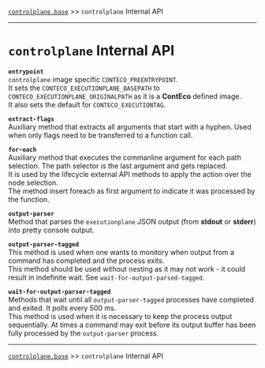 [`controlplane.base`](../README.md) >> `controlplane` Internal API

-----

# `controlplane` Internal API

__`entrypoint`__  
`controlplane` image specific `CONTECO_PREENTRYPOINT`.  
It sets the `CONTECO_EXECUTIONPLANE_BASEPATH` to `CONTECO_EXECUTIONPLANE_ORIGINALPATH` as it is a __ContEco__ defined image.  
It also sets the default for `CONTECO_EXECUTIONTAG`.

__`extract-flags`__  
Auxiliary method that extracts all arguments that start with a hyphen.
Used when only flags need to be transferred to a function call.

__`for-each`__  
Auxiliary method that executes the commanline argument for each path selection. The path selector is the last argument and gets replaced.  
It is used by the lifecycle external API methods to apply the action over the node selection.  
The method insert foreach as first argument to indicate it was processed by the function.

__`output-parser`__  
Method that parses the `executionplane` JSON output (from __stdout__ or __stderr__) into pretty console output.

__`output-parser-tagged`__  
This method is used when one wants to monitory when output from a command has completed and the process exits.  
This method should be used without nesting as it may not work - it could result in indefinite wait.
See `wait-for-output-parsed-tagged`.

__`wait-for-output-parser-tagged`__  
Methods that wait until all `output-parser-tagged` processes have completed and exited. It polls every 500 ms.  
This method is used when it is necessary to keep the process output sequentially.
At times a command may exit before its output buffer has been fully processed by the `output-parser` process.  

-----
[`controlplane.base`](../README.md) >> `controlplane` Internal API
